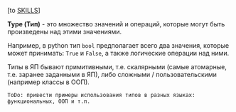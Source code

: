 \[to [SKILLS](/SKILLS.md)\]

**Type (Тип)** - это множество значений и операций, которые могут быть произведены над этими значениями.
  
Например, в python тип `bool` предполагает всего два значения, которые может принимать: `True` и `False`, а также логические операции над ними.
  
Типы в ЯП бывают примитивными, т.е. скалярными (самые атомарные, т.е. заранее заданными в ЯП), либо сложными / пользовательскими (например классы в ООП).   

```
ToDo: привести примеры использования типов в разных языках: функциональных, ООП и т.п.
```
